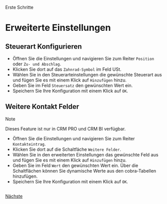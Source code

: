 Erste Schritte

# Erweiterte Einstellungen 
  
## Steuerart Konfigurieren 

- Öffnen Sie die Einstellungen und navigieren Sie zum Reiter `Position` oder `Zu- und Abschlag`. 
- Klicken Sie dort auf das `Zahnrad-Symbol` im Feld USt.
- Wählen Sie in den Steuerarteinstellungen die gewünschte Steuerart aus und fügen Sie es mit einem Klick auf `Hinzufügen` hinzu.
- Geben Sie im Feld `Steuersatz` den gewünschten Wert ein.
- Speichern Sie Ihre Konfiguration mit einem Klick auf `OK`.

## Weitere Kontakt Felder 

> [!NOTE]
> Dieses Feature ist nur in CRM PRO und CRM BI verfügbar.

- Öffnen Sie die Einstellungen und navigieren Sie zum Reiter `Kontakteintrag`. 
- Klicken Sie dort auf die Schaltfäche `Weitere Felder`.
- Wählen Sie in den erweiterten Einstellungen das gewünschte Feld aus und fügen Sie es mit einem Klick auf `Hinzufügen` hinzu. 
- Geben Sie im Feld `Wert` den gewünschten Wert ein. Über die Schaltflächen können Sie dynamische Werte aus den cobra-Tabellen hinzufügen. 
- Speichern Sie Ihre Konfiguration mit einem Klick auf `OK`.
##

[Nächste](./Viewer.md) 
